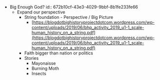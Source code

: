 - Big Enough God?
  id:: 672b10cf-43e3-4029-9bbf-8b1fe233fe66
	- Expand our perspective
		- String foundation - Perspective / Big Picture
			- [https://blogdotbighistoryprojectdotcom.wordpress.com/wp-content/uploads/2019/06/bhp_activity_2019_u1-1_scale-human_history_on_a_string.pdf](https://blogdotbighistoryprojectdotcom.wordpress.com/wp-content/uploads/2019/06/bhp_activity_2019_u1-1_scale-human_history_on_a_string.pdf)
		- Faith bigger than nation or politics
		- Stories
			- Mayonaisse
			- Burning Moth
			- Insects